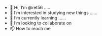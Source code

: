 - 👋 Hi, I’m @ret56 ......
- 👀 I’m interested in studying new things ......
- 🌱 I’m currently learning ......
- 💞️ I’m looking to collaborate on 
- 📫 How to reach me 
  

<!---
ret56/ret56 is a ✨ special ✨ repository because its `README.md` (this file) appears on your GitHub profile.
You can click the Preview link to take a look at your changes.
--->
